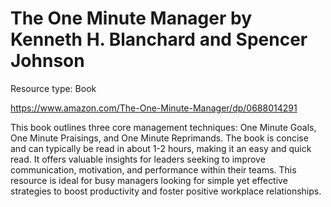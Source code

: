 # The One Minute Manager by Kenneth H. Blanchard and Spencer Johnson

Resource type: Book

https://www.amazon.com/The-One-Minute-Manager/dp/0688014291

This book outlines three core management techniques: One Minute Goals, One Minute Praisings, and One Minute Reprimands. The book is concise and can typically be read in about 1-2 hours, making it an easy and quick read. It offers valuable insights for leaders seeking to improve communication, motivation, and performance within their teams. This resource is ideal for busy managers looking for simple yet effective strategies to boost productivity and foster positive workplace relationships.
